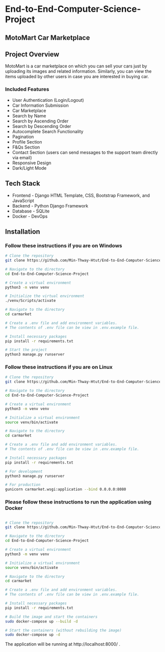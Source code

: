 # End-to-End-Computer-Science-Project

## MotoMart Car Marketplace

## Project Overview
MotoMart is a car marketplace on which you can sell your cars just by uploading its images and related information. Similarly, you can view the items uploaded by other users in case you are interested in buying car.

### Included Features
- User Authentication (Login/Logout)
- Car Information Submission
- Car Marketplace
- Search by Name
- Search by Ascending Order
- Search by Descending Order
- Autocomplete Search Functionality
- Pagination
- Profile Section
- F&Qs Section
- Contact Section (users can send messages to the support team directly via email)
- Responsive Design
- Dark/Light Mode

## Tech Stack

- Frontend - Django HTML Template, CSS, Bootstrap Framework, and JavaScript
- Backend - Python Django Framework
- Database - SQLite
- Docker - DevOps

## Installation

### Follow these instructions if you are on Windows

```bash
# Clone the repository
git clone https://github.com/Min-Thway-Htut/End-to-End-Computer-Science-Project.git

# Navigate to the directory
cd End-to-End-Computer-Science-Project

# Create a virtual environment
python3 -m venv venv

# Initialize the virtual environment
./venv/Scripts/activate

# Navigate to the directory
cd carmarket

# Create a .env file and add environment variables.
# The contents of .env file can be view in .env.example file.

# Install necessary packages
pip install -r requirements.txt

# Start the project
python3 manage.py runserver

```

### Follow these instructions if you are on Linux

```bash
# Clone the repository
git clone https://github.com/Min-Thway-Htut/End-to-End-Computer-Science-Project.git

# Navigate to the directory
cd End-to-End-Computer-Science-Project

# Create a virtual environment
python3 -m venv venv

# Initialize a virtual environment
source venv/bin/activate

# Navigate to the directory
cd carmarket

# Create a .env file and add environment variables.
# The contents of .env file can be view in .env.example file.

# Install necessary packages
pip install -r requirements.txt

# For development
python3 manage.py runserver

# For production
gunicorn carmarket.wsgi:application --bind 0.0.0.0:8080

```

### Please follow these instructions to run the application using Docker

```bash

# Clone the repository
git clone https://github.com/Min-Thway-Htut/End-to-End-Computer-Science-Project.git

# Navigate to the directory
cd End-to-End-Computer-Science-Project

# Create a virtual environment
python3 -m venv venv

# Initialize a virtual environment
source venv/bin/activate

# Navigate to the directory
cd carmarket

# Create a .env file and add environment variables.
# The contents of .env file can be view in .env.example file.

# Install necessary packages
pip install -r requirements.txt

# Build the image and start the containers
sudo docker-compose up --build -d

# Start the containers (without rebuilding the image)
sudo docker-compose up -d

```

The application will be running at http://localhost:8000/ .
